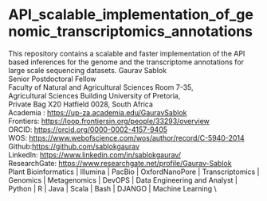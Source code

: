# API_scalable_implementation_of_genomic_transcriptomics_annotations
This repository contains a scalable and faster implementation of the API based inferences for the genome and the transcriptome annotations for large scale sequencing datasets. 
Gaurav Sablok \
Senior Postdoctoral Fellow \
Faculty of Natural and Agricultural Sciences Room 7-35, \
Agricultural Sciences Building University of Pretoria, \
Private Bag X20 Hatfield 0028, South Africa \
Academia : https://up-za.academia.edu/GauravSablok \
Frontiers: https://loop.frontiersin.org/people/33293/overview \
ORCID: https://orcid.org/0000-0002-4157-9405 \
WOS: https://www.webofscience.com/wos/author/record/C-5940-2014 \
Github:https://github.com/sablokgaurav \
Linkedln: https://www.linkedin.com/in/sablokgaurav/ \
ResearchGate: https://www.researchgate.net/profile/Gaurav-Sablok \
Plant Bioinformatics | Illumina | PacBio | OxfordNanoPore | Transcriptomics | \
Genomics | Metagenomics | DevOPS | Data Engineering and Analyst | \
Python | R | Java | Scala | Bash | DJANGO | Machine Learning \
